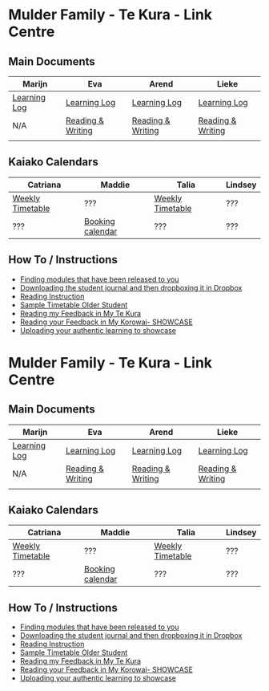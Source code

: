 # Mulder Family - Te Kura - Link Centre

## Main Documents

| Marijn  |  Eva | Arend  | Lieke  |
|---|---|---|---|
|  [Learning Log](https://docs.google.com/document/d/1480mfsDB1_jlZaKQk1oFVcwkjgEgaMGfCuq5_X1G0p8/edit) | [Learning Log](https://docs.google.com/document/d/1NfS7d0_I-0WdVAjjN6I9CDXHDvu_6rl6KN0_louFxHE/edit)  | [Learning Log](https://docs.google.com/document/d/1zJeCvlsJLC6-mY-vw0r1kkxiuN3IWdKMvrBxxa_Fcro/edit)  | [Learning Log](https://docs.google.com/document/d/1wy-pEH3aqF0X7WgQZFFjMON6NYfZn4LPzoJTFjaejV0/edit)  |
| N/A  | [Reading & Writing](https://docs.google.com/document/d/1D5uiSdYCs1MnghgjbvHsV9jkI0ldcsJV2IzPssp2rHw)  | [Reading & Writing](https://docs.google.com/document/d/12ePIi1T4bLy_izQgozItPCYTvXlGhcNWwaNINWle3xY)  | [Reading & Writing](https://docs.google.com/document/d/1aSfgspNeP-LDgKjaNFLwflSMcohDkNaOTY64SIBkJDA)  |
|   |   |   |   |


## Kaiako Calendars

| Catriana  |  Maddie | Talia  | Lindsey |
|---|---|---|---|
| [Weekly Timetable](https://docs.google.com/presentation/d/1S6z9iQ-763BVqK8Pj4KIkmJeP9JxzuOd7goIl0FPoJ8)  | ???  | [Weekly Timetable](https://docs.google.com/presentation/d/1A1XfjDRwCtPOPidxRNrWQwHU8Sc-FiMdT8nZQGUDczs)  | ???  |
| ???  | [Booking calendar](https://docs.google.com/presentation/d/1zeZiNXCozh8qx8564aYs7bInvhitjYZFR4Zl8TtfkRs)  | ???  | ???  |


## How To / Instructions

* [Finding modules that have been released to you](https://docs.google.com/document/d/1usyRuckfgjRL_sfakYujeDnRUuRLrWGd8RAtrAnHv08/edit?usp=sharing)
* [Downloading the student journal and then dropboxing it in Dropbox](https://docs.google.com/document/d/13qiUdViB-IXQzmntQRc6RWv-9J390E4wbW57caEDePI/edit?usp=sharing)
* [Reading Instruction](https://docs.google.com/document/d/1gC_Asd_8HxxLthbbeq9Gwb94EXf0_DXu/edit)
* [Sample Timetable Older Student](https://docs.google.com/document/d/1zsQSgUP5HNdmmI9p6HWwXtYJvx7mksrxJX6RawseduE/edit?usp=sharing)
* [Reading my Feedback in My Te Kura](https://docs.google.com/document/d/1x0bceT57a2gRYjDrTzKCjTEUbwGkxbrinXGLmQvH1pQ/edit?usp=sharing)
* [Reading your Feedback in My Korowai- SHOWCASE](https://docs.google.com/document/d/10926xFhvpaHGtQ2e6glcxCnIF0Z5XlMnHMcdULu_8aE/edit?usp=sharing)
* [Uploading your authentic learning to showcase](https://docs.google.com/document/d/1Qev3CrvHNlXsUHL5uBaP3ExfybLxoJR8D7FXuytsmMk/edit?usp=sharing)

# Mulder Family - Te Kura - Link Centre

## Main Documents

| Marijn  |  Eva | Arend  | Lieke  |
|---|---|---|---|
|  [Learning Log](https://docs.google.com/document/d/1480mfsDB1_jlZaKQk1oFVcwkjgEgaMGfCuq5_X1G0p8/edit) | [Learning Log](https://docs.google.com/document/d/1NfS7d0_I-0WdVAjjN6I9CDXHDvu_6rl6KN0_louFxHE/edit)  | [Learning Log](https://docs.google.com/document/d/1zJeCvlsJLC6-mY-vw0r1kkxiuN3IWdKMvrBxxa_Fcro/edit)  | [Learning Log](https://docs.google.com/document/d/1wy-pEH3aqF0X7WgQZFFjMON6NYfZn4LPzoJTFjaejV0/edit)  |
| N/A  | [Reading & Writing](https://docs.google.com/document/d/1D5uiSdYCs1MnghgjbvHsV9jkI0ldcsJV2IzPssp2rHw)  | [Reading & Writing](https://docs.google.com/document/d/12ePIi1T4bLy_izQgozItPCYTvXlGhcNWwaNINWle3xY)  | [Reading & Writing](https://docs.google.com/document/d/1aSfgspNeP-LDgKjaNFLwflSMcohDkNaOTY64SIBkJDA)  |
|   |   |   |   |


## Kaiako Calendars

| Catriana  |  Maddie | Talia  | Lindsey |
|---|---|---|---|
| [Weekly Timetable](https://docs.google.com/presentation/d/1S6z9iQ-763BVqK8Pj4KIkmJeP9JxzuOd7goIl0FPoJ8)  | ???  | [Weekly Timetable](https://docs.google.com/presentation/d/1A1XfjDRwCtPOPidxRNrWQwHU8Sc-FiMdT8nZQGUDczs)  | ???  |
| ???  | [Booking calendar](https://docs.google.com/presentation/d/1zeZiNXCozh8qx8564aYs7bInvhitjYZFR4Zl8TtfkRs)  | ???  | ???  |


## How To / Instructions

* [Finding modules that have been released to you](https://docs.google.com/document/d/1usyRuckfgjRL_sfakYujeDnRUuRLrWGd8RAtrAnHv08/edit?usp=sharing)
* [Downloading the student journal and then dropboxing it in Dropbox](https://docs.google.com/document/d/13qiUdViB-IXQzmntQRc6RWv-9J390E4wbW57caEDePI/edit?usp=sharing)
* [Reading Instruction](https://docs.google.com/document/d/1gC_Asd_8HxxLthbbeq9Gwb94EXf0_DXu/edit)
* [Sample Timetable Older Student](https://docs.google.com/document/d/1zsQSgUP5HNdmmI9p6HWwXtYJvx7mksrxJX6RawseduE/edit?usp=sharing)
* [Reading my Feedback in My Te Kura](https://docs.google.com/document/d/1x0bceT57a2gRYjDrTzKCjTEUbwGkxbrinXGLmQvH1pQ/edit?usp=sharing)
* [Reading your Feedback in My Korowai- SHOWCASE](https://docs.google.com/document/d/10926xFhvpaHGtQ2e6glcxCnIF0Z5XlMnHMcdULu_8aE/edit?usp=sharing)
* [Uploading your authentic learning to showcase](https://docs.google.com/document/d/1Qev3CrvHNlXsUHL5uBaP3ExfybLxoJR8D7FXuytsmMk/edit?usp=sharing)

